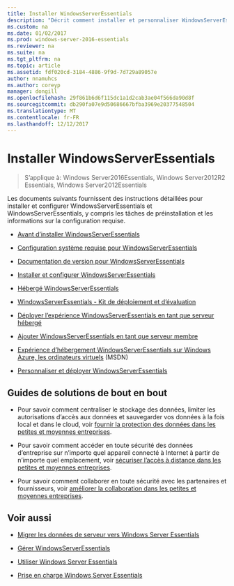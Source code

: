 ```yaml
---
title: Installer WindowsServerEssentials
description: "Décrit comment installer et personnaliser WindowsServerEssentials"
ms.custom: na
ms.date: 01/02/2017
ms.prod: windows-server-2016-essentials
ms.reviewer: na
ms.suite: na
ms.tgt_pltfrm: na
ms.topic: article
ms.assetid: fdf020cd-3184-4886-9f9d-7d729a89057e
author: nnamuhcs
ms.author: coreyp
manager: dongill
ms.openlocfilehash: 29f861b6d6f115dc1a1d2cab3ae04f566da90d8f
ms.sourcegitcommit: db290fa07e9d50686667bfba3969e20377548504
ms.translationtype: MT
ms.contentlocale: fr-FR
ms.lasthandoff: 12/12/2017
---
```

# <a name="install-windows-server-essentials"></a>Installer WindowsServerEssentials

>S’applique à: Windows Server2016Essentials, Windows Server2012R2 Essentials, Windows Server2012Essentials

Les documents suivants fournissent des instructions détaillées pour installer et configurer WindowsServerEssentials et WindowsServerEssentials, y compris les tâches de préinstallation et les informations sur la configuration requise.   
  
-   [Avant d’installer WindowsServerEssentials](Before-You-Install-Windows-Server-Essentials.md)  
  
-   [Configuration système requise pour WindowsServerEssentials](../get-started/system-requirements.md)  
  
-   [Documentation de version pour WindowsServerEssentials](../get-started/release-notes.md)  
  
-   [Installer et configurer WindowsServerEssentials](Install-and-Configure-Windows-Server-Essentials.md)  
  
-   [Hébergé WindowsServerEssentials](Hosted-Windows-Server-Essentials.md)  
  
-   [WindowsServerEssentials - Kit de déploiement et d’évaluation](Assessment-and-Deployment-Kit-for-Windows-Server-Essentials.md)  
 
-   [Déployer l’expérience WindowsServerEssentials en tant que serveur hébergé](Deploy-Windows-Server-Essentials-Experience-as-a-Hosted-Server.md)  
  
-   [Ajouter WindowsServerEssentials en tant que serveur membre](Add-Windows-Server-Essentials-as-a-Member-Server.md)  
  
-   [Expérience d’hébergement WindowsServerEssentials sur Windows Azure, les ordinateurs virtuels](https://msdn.microsoft.com/library/dn520828.aspx) (MSDN)  
  
-   [Personnaliser et déployer WindowsServerEssentials](Customize-and-Deploy-Windows-Server-Essentials.md)  

  
## <a name="end-to-end-solution-guides"></a>Guides de solutions de bout en bout  
  
-    Pour savoir comment centraliser le stockage des données, limiter les autorisations d’accès aux données et sauvegarder vos données à la fois local et dans le cloud, voir [fournir la protection des données dans les petites et moyennes entreprises](https://technet.microsoft.com/library/dn582043.aspx).  
  
-    Pour savoir comment accéder en toute sécurité des données d’entreprise sur n’importe quel appareil connecté à Internet à partir de n’importe quel emplacement, voir [sécuriser l’accès à distance dans les petites et moyennes entreprises](https://technet.microsoft.com/library/dn629457.aspx).  
  
-    Pour savoir comment collaborer en toute sécurité avec les partenaires et fournisseurs, voir [améliorer la collaboration dans les petites et moyennes entreprises](https://technet.microsoft.com/library/dn747893.aspx).  
  
## <a name="see-also"></a>Voir aussi  
    
  
-   [Migrer les données de serveur vers Windows Server Essentials](../migrate/Migrate-Server-Data-to-Windows-Server-Essentials.md)  
  
-   [Gérer WindowsServerEssentials](../manage/Manage-Windows-Server-Essentials.md)  
  
-   [Utiliser Windows Server Essentials](../use/Use-Windows-Server-Essentials.md)  
  
-   [Prise en charge Windows Server Essentials](../support/Support-Windows-Server-Essentials.md)
